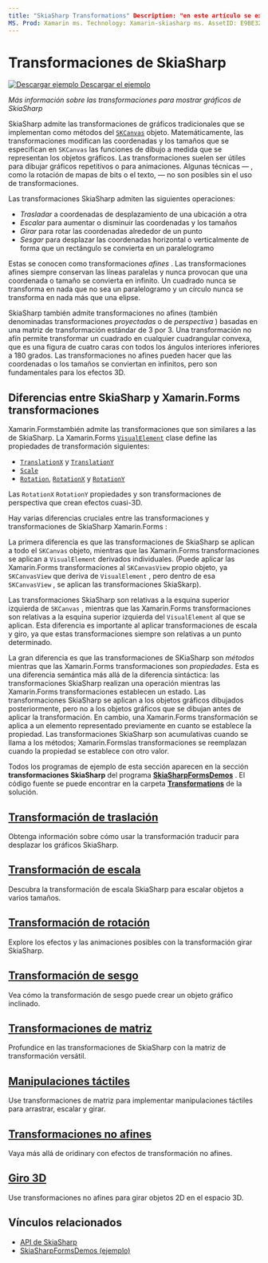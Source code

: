 ```yaml
---
title: "SkiaSharp Transformations" Description: "en este artículo se exploran las transformaciones para mostrar gráficos SkiaSharp en Xamarin.Forms aplicaciones y se muestra el código de ejemplo".
MS. Prod: Xamarin ms. Technology: Xamarin-skiasharp ms. AssetID: E9BE322E-ECB3-4395-AFE4-4474A0F25551 Author: davidbritch ms. Author: dabritch ms. Date: 03/10/2017 no-LOC: [ Xamarin.Forms , Xamarin.Essentials ]
---
```


# <a name="skiasharp-transforms"></a>Transformaciones de SkiaSharp

[![Descargar ejemplo](~/media/shared/download.png) Descargar el ejemplo](https://docs.microsoft.com/samples/xamarin/xamarin-forms-samples/skiasharpforms-demos)

_Más información sobre las transformaciones para mostrar gráficos de SkiaSharp_

SkiaSharp admite las transformaciones de gráficos tradicionales que se implementan como métodos del [`SKCanvas`](xref:SkiaSharp.SKCanvas) objeto. Matemáticamente, las transformaciones modifican las coordenadas y los tamaños que se especifican en `SKCanvas` las funciones de dibujo a medida que se representan los objetos gráficos. Las transformaciones suelen ser útiles para dibujar gráficos repetitivos o para animaciones. Algunas técnicas &mdash; , como la rotación de mapas de bits o el texto, &mdash; no son posibles sin el uso de transformaciones.

Las transformaciones SkiaSharp admiten las siguientes operaciones:

- *Trasladar* a coordenadas de desplazamiento de una ubicación a otra
- *Escalar* para aumentar o disminuir las coordenadas y los tamaños
- *Girar* para rotar las coordenadas alrededor de un punto
- *Sesgar* para desplazar las coordenadas horizontal o verticalmente de forma que un rectángulo se convierta en un paralelogramo

Estas se conocen como transformaciones *afines* . Las transformaciones afines siempre conservan las líneas paralelas y nunca provocan que una coordenada o tamaño se convierta en infinito. Un cuadrado nunca se transforma en nada que no sea un paralelogramo y un círculo nunca se transforma en nada más que una elipse.

SkiaSharp también admite transformaciones no afines (también denominadas transformaciones *proyectadas* o de *perspectiva* ) basadas en una matriz de transformación estándar de 3 por 3. Una transformación no afín permite transformar un cuadrado en cualquier cuadrangular convexa, que es una figura de cuatro caras con todos los ángulos interiores inferiores a 180 grados. Las transformaciones no afines pueden hacer que las coordenadas o los tamaños se conviertan en infinitos, pero son fundamentales para los efectos 3D.

## <a name="differences-between-skiasharp-and-xamarinforms-transforms"></a>Diferencias entre SkiaSharp y Xamarin.Forms transformaciones

Xamarin.Formstambién admite las transformaciones que son similares a las de SkiaSharp. La Xamarin.Forms [`VisualElement`](xref:Xamarin.Forms.VisualElement) clase define las propiedades de transformación siguientes:

- [`TranslationX`](xref:Xamarin.Forms.VisualElement.TranslationX) y [`TranslationY`](xref:Xamarin.Forms.VisualElement.TranslationY)
- [`Scale`](xref:Xamarin.Forms.VisualElement.Scale)
- [`Rotation`](xref:Xamarin.Forms.VisualElement.Rotation), [`RotationX`](xref:Xamarin.Forms.VisualElement.RotationX) y [`RotationY`](xref:Xamarin.Forms.VisualElement.RotationY)

Las `RotationX` `RotationY` propiedades y son transformaciones de perspectiva que crean efectos cuasi-3D.

Hay varias diferencias cruciales entre las transformaciones y transformaciones de SkiaSharp Xamarin.Forms :

La primera diferencia es que las transformaciones de SkiaSharp se aplican a todo el `SKCanvas` objeto, mientras que las Xamarin.Forms transformaciones se aplican a `VisualElement` derivados individuales. (Puede aplicar las Xamarin.Forms transformaciones al `SKCanvasView` propio objeto, ya `SKCanvasView` que deriva de `VisualElement` , pero dentro de esa `SKCanvasView` , se aplican las transformaciones SkiaSkarp).

Las transformaciones SkiaSharp son relativas a la esquina superior izquierda de `SKCanvas` , mientras que las Xamarin.Forms transformaciones son relativas a la esquina superior izquierda del `VisualElement` al que se aplican. Esta diferencia es importante al aplicar transformaciones de escala y giro, ya que estas transformaciones siempre son relativas a un punto determinado.

La gran diferencia es que las transformaciones de SKiaSharp son *métodos* mientras que las Xamarin.Forms transformaciones son *propiedades*. Esta es una diferencia semántica más allá de la diferencia sintáctica: las transformaciones SkiaSharp realizan una operación mientras las Xamarin.Forms transformaciones establecen un estado. Las transformaciones SkiaSharp se aplican a los objetos gráficos dibujados posteriormente, pero no a los objetos gráficos que se dibujan antes de aplicar la transformación. En cambio, una Xamarin.Forms transformación se aplica a un elemento representado previamente en cuanto se establece la propiedad. Las transformaciones SkiaSharp son acumulativas cuando se llama a los métodos; Xamarin.Formslas transformaciones se reemplazan cuando la propiedad se establece con otro valor.

Todos los programas de ejemplo de esta sección aparecen en la sección **transformaciones SkiaSharp** del programa [**SkiaSharpFormsDemos**](https://docs.microsoft.com/samples/xamarin/xamarin-forms-samples/skiasharpforms-demos) . El código fuente se puede encontrar en la carpeta [**Transformations**](https://github.com/xamarin/xamarin-forms-samples/tree/master/SkiaSharpForms/Demos/Demos/SkiaSharpFormsDemos/Transforms) de la solución.

## <a name="the-translate-transform"></a>[Transformación de traslación](translate.md)

Obtenga información sobre cómo usar la transformación traducir para desplazar los gráficos SkiaSharp.

## <a name="the-scale-transform"></a>[Transformación de escala](scale.md)

Descubra la transformación de escala SkiaSharp para escalar objetos a varios tamaños.

## <a name="the-rotate-transform"></a>[Transformación de rotación](rotate.md)

Explore los efectos y las animaciones posibles con la transformación girar SkiaSharp.

## <a name="the-skew-transform"></a>[Transformación de sesgo](skew.md)

Vea cómo la transformación de sesgo puede crear un objeto gráfico inclinado.

## <a name="matrix-transforms"></a>[Transformaciones de matriz](matrix.md)

Profundice en las transformaciones de SkiaSharp con la matriz de transformación versátil.

## <a name="touch-manipulations"></a>[Manipulaciones táctiles](touch.md)

Use transformaciones de matriz para implementar manipulaciones táctiles para arrastrar, escalar y girar.

## <a name="non-affine-transforms"></a>[Transformaciones no afines](non-affine.md)

Vaya más allá de oridinary con efectos de transformación no afines.

## <a name="3d-rotation"></a>[Giro 3D](3d-rotation.md)

Use transformaciones no afines para girar objetos 2D en el espacio 3D.

## <a name="related-links"></a>Vínculos relacionados

- [API de SkiaSharp](https://docs.microsoft.com/dotnet/api/skiasharp)
- [SkiaSharpFormsDemos (ejemplo)](https://docs.microsoft.com/samples/xamarin/xamarin-forms-samples/skiasharpforms-demos)

